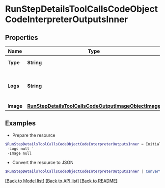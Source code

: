 # RunStepDetailsToolCallsCodeObjectCodeInterpreterOutputsInner
## Properties

Name | Type | Description | Notes
------------ | ------------- | ------------- | -------------
**Type** | **String** | Always &#x60;logs&#x60;. | 
**Logs** | **String** | The text output from the Code Interpreter tool call. | 
**Image** | [**RunStepDetailsToolCallsCodeOutputImageObjectImage**](RunStepDetailsToolCallsCodeOutputImageObjectImage.md) |  | 

## Examples

- Prepare the resource
```powershell
$RunStepDetailsToolCallsCodeObjectCodeInterpreterOutputsInner = Initialize-PSOpenAPIToolsRunStepDetailsToolCallsCodeObjectCodeInterpreterOutputsInner  -Type null `
 -Logs null `
 -Image null
```

- Convert the resource to JSON
```powershell
$RunStepDetailsToolCallsCodeObjectCodeInterpreterOutputsInner | ConvertTo-JSON
```

[[Back to Model list]](../README.md#documentation-for-models) [[Back to API list]](../README.md#documentation-for-api-endpoints) [[Back to README]](../README.md)

